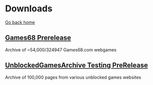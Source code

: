 # Downloads

[Go back home](/unblockedgamesarchive/index.md)

## [Games68 Prerelease](https://fpfss.unstable.life/web/flashfreeze/files?file-id=21335&submitter-id=&submitter-username-partial=&name-prefix=&description-prefix=&name-fulltext=&description-fulltext=&md5sum-partial=&sha256sum-partial=&size-min=&size-max=&results-per-page=1&page=)
Archive of ~54,000/324947 Games68.com webgames


##  [UnblockedGamesArchive Testing PreRelease](https://fpfss.unstable.life/web/flashfreeze/files?file-id=21330&submitter-id=&submitter-username-partial=&name-prefix=&description-prefix=&name-fulltext=&description-fulltext=&md5sum-partial=&sha256sum-partial=&size-min=&size-max=&results-per-page=1&page=)
Archive of 100,000 pages from various unblocked games websites
